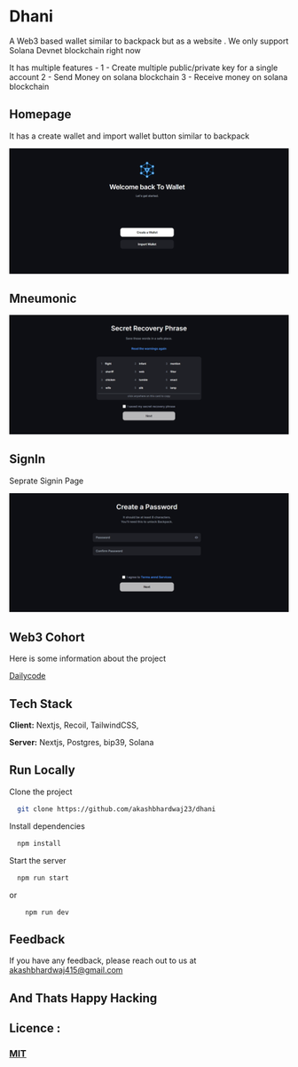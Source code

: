 # Dhani

A Web3 based wallet similar to backpack but as a website .
We only support Solana Devnet blockchain right now

It has multiple features -
  1 - Create multiple public/private key for a single account
  2 - Send Money on solana blockchain
  3 - Receive money on solana blockchain

## Homepage
  It has a create wallet and import wallet button similar to backpack 

![App Screenshot](/public/assets/home.png)


## Mneumonic
![Mneumonic](./public/assets/mneumonic.png)

## SignIn
Seprate Signin Page

![signin](/public/assets//signin.png)


## Web3 Cohort

Here is some information about the project

[Dailycode](https://projects.100xdevs.com/tracks/public-private-keys/Public-Key-Cryptography-1)


## Tech Stack

**Client:** Nextjs, Recoil, TailwindCSS,

**Server:** Nextjs, Postgres, bip39, Solana


## Run Locally

Clone the project

```bash
  git clone https://github.com/akashbhardwaj23/dhani
```

Install dependencies

```bash
  npm install
```

Start the server

```bash
  npm run start
```
or

```
    npm run dev
```

## Feedback

If you have any feedback, please reach out to us at akashbhardwaj415@gmail.com

## And Thats Happy Hacking

## Licence :
### [MIT](https://github.com/expressjs/express/blob/master/LICENSE)